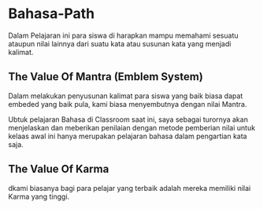 # Bahasa-Path
Dalam Pelajaran ini para siswa di harapkan mampu memahami sesuatu ataupun nilai lainnya dari suatu kata atau susunan kata yang menjadi kalimat. 
## The Value Of Mantra (Emblem System)
Dalam melakukan penyusunan kalimat para siswa yang baik biasa dapat embeded yang baik pula, kami biasa menyembutnya dengan nilai Mantra. 

Ubtuk pelajaran Bahasa di Classroom saat ini, saya sebagai turornya akan menjelaskan dan meberikan penilaian dengan  metode pemberian nilai untuk kelaas awal ini hanya merupakan pelajaran bahasa dalam  pengartian kata saja.
## The Value Of Karma
dkami biasanya bagi para pelajar yang terbaik adalah mereka memiliki nilai Karma yang tinggi.
